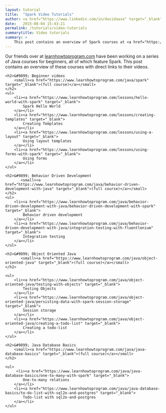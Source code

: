 ```yaml
---
layout: tutorial
title:  "Spark Video Tutorials"
author: <a href="https://www.linkedin.com/in/davidaase" target="_blank">David Åse</a>
date:   2015-08-04 15:43:21
permalink: /tutorials/video-tutorials
summarytitle: Video tutorials
summary: > 
    This post contains an overview of Spark courses at <a href="https://learnhowtoprogram.com" target="_blank">learnhowtoprogram.com</a> with links to their videos.
---
```


Our friends over at <a href="https://www.learnhowtoprogram.com/courses" target="_blank">learnhowtoprogram.com</a> have been working on a series of Java courses for beginners, all of which feature Spark. This post contains an overview of these courses with direct links to their videos.
 
<section id="video-tuts">
  
    <h2>&#9899; Beginner videos 
        <small><a href="https://www.learnhowtoprogram.com/java/spark" target="_blank">(full course)</a></small>
    </h2>
    <ul>
        <li><a href="https://www.learnhowtoprogram.com/lessons/hello-world-with-spark" target="_blank">
            Spark Hello World
        </a></li>
        <li><a href="https://www.learnhowtoprogram.com/lessons/creating-templates" target="_blank">
            Creating Templates
        </a></li>
        <li><a href="https://www.learnhowtoprogram.com/lessons/using-a-layout" target="_blank">
            Using layout templates
        </a></li>
        <li><a href="https://www.learnhowtoprogram.com/lessons/using-forms-with-spark" target="_blank">
            Using forms
        </a></li>
    </ul>

    <h2>&#9899; Behavior Driven Development 
           <small><a href="https://www.learnhowtoprogram.com/java/behavior-driven-development-with-java" target="_blank">(full course)</a></small>
    </h2>
    <ul>
        <li><a href="https://www.learnhowtoprogram.com/java/behavior-driven-development-with-java/behavior-driven-development-with-spark" target="_blank">
            Behavior driven development
        </a></li>
        <li><a href="https://www.learnhowtoprogram.com/java/behavior-driven-development-with-java/integration-testing-with-fluentlenium" target="_blank">
            Integration testing
        </a></li>
    </ul>

    <h2>&#9899; Object Oriented Java 
           <small><a href="https://www.learnhowtoprogram.com/java/object-oriented-java" target="_blank">(full course)</a></small>
    </h2>
    
    <ul>
        <li><a href="https://www.learnhowtoprogram.com/java/object-oriented-java/testing-with-objects" target="_blank">
            Testing Objects
        </a></li>
        <li><a href="https://www.learnhowtoprogram.com/java/object-oriented-java/persisting-data-with-spark-session-storage" target="_blank">
            Session storage
        </a></li>
        <li><a href="https://www.learnhowtoprogram.com/java/object-oriented-java/creating-a-todo-list" target="_blank">
            Creating a todo-list
        </a></li>
    </ul>

    <h2>&#9899; Java Database Basics
        <small><a href="https://www.learnhowtoprogram.com/java/java-database-basics" target="_blank">(full course)</a></small>
    </h2>
    
    <ul>
         <li><a href="https://www.learnhowtoprogram.com/java/java-database-basics/one-to-many-with-spark" target="_blank">
            One-to-many relations
        </a></li>
        <li><a href="https://www.learnhowtoprogram.com/java/java-database-basics/to-do-list-with-sql2o-and-postgres" target="_blank">
            Todo-list with sql2o-and-postgres
        </a></li>
    </ul>
    
</section>
